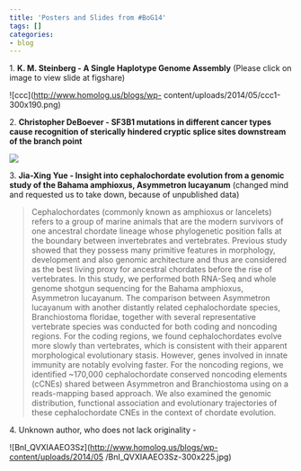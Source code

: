 ```yaml
---
title: 'Posters and Slides from #BoG14'
tags: []
categories:
- blog
---
```

1\. **K. M. Steinberg - A Single Haplotype Genome Assembly** (Please click on
image to view slide at figshare)
<!--more-->

![ccc](http://www.homolog.us/blogs/wp-
content/uploads/2014/05/ccc1-300x190.png)

2\. **Christopher DeBoever - SF3B1 mutations in different cancer types cause
recognition of sterically hindered cryptic splice sites downstream of the
branch point**

![](http://previews.figshare.com/1477944/860/p_01.png)

3\. **Jia-Xing Yue - Insight into cephalochordate evolution from a genomic
study of the Bahama amphioxus, Asymmetron lucayanum** (changed mind and
requested us to take down, because of unpublished data)

> Cephalochordates (commonly known as amphioxus or lancelets) refers to a
group of marine animals that are the modern survivors of one ancestral
chordate lineage whose phylogenetic position falls at the boundary between
invertebrates and vertebrates. Previous study showed that they possess many
primitive features in morphology, development and also genomic architecture
and thus are considered as the best living proxy for ancestral chordates
before the rise of vertebrates. In this study, we performed both RNA-Seq and
whole genome shotgun sequencing for the Bahama amphioxus, Asymmetron
lucayanum. The comparison between Asymmetron lucayanum with another distantly
related cephalochordate species, Branchiostoma floridae, together with several
representative vertebrate species was conducted for both coding and noncoding
regions. For the coding regions, we found cephalochordates evolve more slowly
than vertebrates, which is consistent with their apparent morphological
evolutionary stasis. However, genes involved in innate immunity are notably
evolving faster. For the noncoding regions, we identified ~170,000
cephalochordate conserved noncoding elements (cCNEs) shared between Asymmetron
and Branchiostoma using on a reads-mapping based approach. We also examined
the genomic distribution, functional association and evolutionary trajectories
of these cephalochordate CNEs in the context of chordate evolution.

4\. Unknown author, who does not lack originality -

![BnI_QVXIAAEO3Sz](http://www.homolog.us/blogs/wp-content/uploads/2014/05
/BnI_QVXIAAEO3Sz-300x225.jpg)

